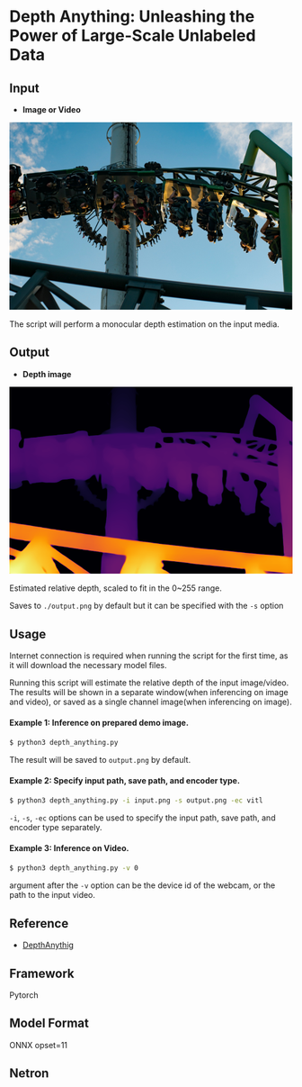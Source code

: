 # Depth Anything: Unleashing the Power of Large-Scale Unlabeled Data

## Input

* **Image or Video**

![demo image](demo1.png)

The script will perform a monocular depth estimation on the input media.

## Output

* **Depth image**

![result](output.png)

Estimated relative depth, scaled to fit in the 0~255 range.

Saves to ```./output.png``` by default but it can be specified with the ```-s``` option 

## Usage
Internet connection is required when running the script for the first time,
as it will download the necessary model files.

Running this script will estimate the relative depth of the input image/video.
The results will be shown in a separate window(when inferencing on image and video), 
or saved as a single channel image(when inferencing on image).

#### Example 1: Inference on prepared demo image.
```bash
$ python3 depth_anything.py
```
The result will be saved to ```output.png``` by default.

#### Example 2: Specify input path, save path, and encoder type.
```bash
$ python3 depth_anything.py -i input.png -s output.png -ec vitl
```
```-i```, ```-s```, ```-ec``` options can be used to specify the
input path, save path, and encoder type separately.

#### Example 3: Inference on Video.
```bash
$ python3 depth_anything.py -v 0
```
argument after the ```-v``` option can be the device id of the webcam,
or the path to the input video.

## Reference

* [DepthAnythig](https://github.com/LiheYoung/Depth-Anything)

## Framework

Pytorch






## Model Format

ONNX opset=11

## Netron

